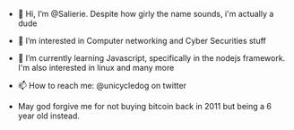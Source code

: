- 👋 Hi, I’m @Salierie. Despite how girly the name sounds, i'm actually a dude
- 👀 I’m interested in Computer networking and Cyber Securities stuff
- 🌱 I’m currently learning Javascript, specifically in the nodejs framework. I'm also interested in linux and many more

- 📫 How to reach me: @unicycledog on twitter
- May god forgive me for not buying bitcoin back in 2011 but being a 6 year old instead.
  

<!---
Salierie/Salierie is a ✨ special ✨ repository because its `README.md` (this file) appears on your GitHub profile.
You can click the Preview link to take a look at your changes.
--->
